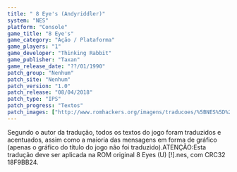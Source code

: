 ```yaml
---
title: " 8 Eye's (Andyriddler)"
system: "NES"
platform: "Console"
game_title: "8 Eye's"
game_category: "Ação / Plataforma"
game_players: "1"
game_developer: "Thinking Rabbit"
game_publisher: "Taxan"
game_release_date: "??/01/1990"
patch_group: "Nenhum"
patch_site: "Nenhum"
patch_version: "1.0"
patch_release: "08/04/2018"
patch_type: "IPS"
patch_progress: "Textos"
patch_images: ["http://www.romhackers.org/imagens/traducoes/%5BNES%5D%208%20Eyes%20-%20Andyriddler%20-%201.png","http://www.romhackers.org/imagens/traducoes/%5BNES%5D%208%20Eyes%20-%20Andyriddler%20-%202.png","http://www.romhackers.org/imagens/traducoes/%5BNES%5D%208%20Eyes%20-%20Andyriddler%20-%203.png"]
---
```

Segundo o autor da tradução, todos os textos do jogo foram traduzidos e acentuados, assim como a maioria das mensagens em forma de gráfico (apenas o gráfico do título do jogo não foi traduzido).ATENÇÃO:Esta tradução deve ser aplicada na ROM original 8 Eyes (U) [!].nes, com CRC32 18F9BB24.